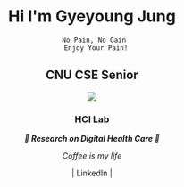 
<h1 align='center'>
<strong>
   Hi I'm Gyeyoung Jung 
</strong>
</h1> 

   <blockquot style="text-align: center;">

      No Pain, No Gain 
      Enjoy Your Pain!
   
   </blockquot>

<h2 align ='center'>
   <strong>
      CNU CSE Senior
   </strong>
</h2>  

<p align='center'>
   <img src = https://github-readme-stats.vercel.app/api?username=hotmoist&&show_icons=true&theme=dark>
</p>

<h3 align='center'> 
   <strong>
      HCI Lab 
   </strong>
</h3> 
<p align='center'>
   <strong>
   <em>
      🎇 Research on Digital Health Care 🎇
   </em>
   </strong>
</p>

<p align='center'>
   <em>
      Coffee is my life
   </em>
</p>

<p align = 'center'>
   |
   <a herf= 'https://www.linkedin.com/in/gyeyoung-jung-a911b8220/?locale=en_US'> LinkedIn
   </a>
   | 
</p>


